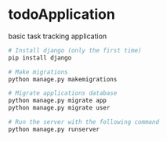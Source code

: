 # todoApplication
basic task tracking application




``` bash
# Install django (only the first time)
pip install django

# Make migrations 
python manage.py makemigrations

# Migrate applications database
python manage.py migrate app
python manage.py migrate user

# Run the server with the following command
python manage.py runserver

```